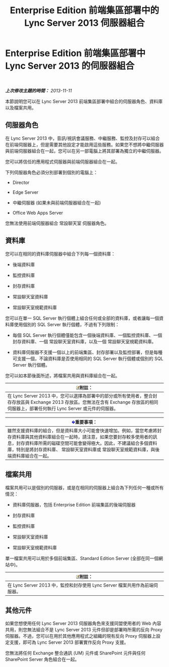﻿---
title: Enterprise Edition 前端集區部署中的 Lync Server 2013 伺服器組合
TOCTitle: Enterprise Edition 前端集區部署中的伺服器組合
ms:assetid: 0516b18d-14c0-4237-9279-0f92e341b1bd
ms:mtpsurl: https://technet.microsoft.com/zh-tw/library/Gg398102(v=OCS.15)
ms:contentKeyID: 49289951
ms.date: 08/10/2015
mtps_version: v=OCS.15
ms.translationtype: HT
---

# Enterprise Edition 前端集區部署中 Lync Server 2013 的伺服器組合

 

_**上次修改主題的時間：** 2013-11-11_

本節說明您可以在 Lync Server 2013 前端集區部署中組合的伺服器角色、資料庫以及檔案共用。

## 伺服器角色

在 Lync Server 2013 中，音訊/視訊會議服務、中繼服務、監控及封存可以組合在前端伺服器上，但是需要其他設定才能啟用這些服務。如果您不想將中繼伺服器與前端伺服器組合在一起，您可以在另一部電腦上將其部署為獨立的中繼伺服器。

您可以將信任的應用程式伺服器與前端伺服器組合在一起。

下列伺服器角色必須分別部署到個別的電腦上：

  - Director

  - Edge Server

  - 中繼伺服器 (如果未與前端伺服器組合在一起)

  - Office Web Apps Server

您無法使用前端伺服器組合 常設聊天室 伺服器角色。

## 資料庫

您可以在相同的資料庫伺服器中組合下列每一個資料庫：

  - 後端資料庫

  - 監控資料庫

  - 封存資料庫

  - 常設聊天室資料庫

  - 常設聊天室規範資料庫

您可以在單一 SQL Server 執行個體上組合任何或全部的資料庫，或者讓每一個資料庫使用個別的 SQL Server 執行個體，不過有下列限制：

  - 每個 SQL Server 執行個體僅能包含一個後端資料庫、一個監控資料庫、一個封存資料庫、一個 常設聊天室資料庫，以及一個 常設聊天室規範資料庫。

  - 資料庫伺服器不支援一個以上的前端集區、封存部署以及監控部署，但是每種可支援一個，不論資料庫是否使用相同的 SQL Server 執行個體或個別的 SQL Server 執行個體。

您可以如本節後面所述，將檔案共用與資料庫組合在一起。

<table>
<thead>
<tr class="header">
<th><img src="images/Gg398811.note(OCS.15).gif" title="note" alt="note" />附註：</th>
</tr>
</thead>
<tbody>
<tr class="odd">
<td>在 Lync Server 2013 中，您可以選擇為部署中的部分或所有使用者，整合封存存放區與 Exchange 2013 存放區。您無法在含有 Exchange 存放區的相同伺服器上，部署任何執行 Lync Server 或元件的伺服器。</td>
</tr>
</tbody>
</table>


<table>
<thead>
<tr class="header">
<th><img src="images/Gg412908.important(OCS.15).gif" title="important" alt="important" />重要事項：</th>
</tr>
</thead>
<tbody>
<tr class="odd">
<td>雖然支援資料庫的組合，但是資料庫大小可能會快速增加。例如，當您考慮將封存資料庫與其他資料庫組合在一起時，請注意，如果您要封存較多使用者的訊息，封存資料庫所需的磁碟空間可能會變得極大。因此，不建議組合多個資料庫，特別是將封存資料庫、 常設聊天室資料庫或 常設聊天室規範資料庫，與後端資料庫組合在一起。</td>
</tr>
</tbody>
</table>


## 檔案共用

檔案共用可以是個別的伺服器，或是在相同的伺服器上組合為下列任何一種或所有情況：

  - 資料庫伺服器，包括 Enterprise Edition 前端集區的後端伺服器

  - 封存資料庫

  - 監控資料庫

  - 常設聊天室資料庫

  - 常設聊天室規範資料庫

單一檔案共用可以用於多個前端集區、Standard Edition Server (全部在同一個網站中)。

<table>
<thead>
<tr class="header">
<th><img src="images/Gg398811.note(OCS.15).gif" title="note" alt="note" />附註：</th>
</tr>
</thead>
<tbody>
<tr class="odd">
<td>在 Lync Server 2013 中，監控和封存使用 Lync Server 檔案共用作為前端伺服器。</td>
</tr>
</tbody>
</table>


## 其他元件

如果您想使用任何 Lync Server 2013 伺服器角色來支援同盟使用者的 Web 內容共用，則您無法組合不是 Lync Server 2013 元件但卻是部署時所需的反向 Proxy 伺服器。不過，您可以在用於其他應用程式之組織的現有反向 Proxy 伺服器上設定支援，即可為 Lync Server 2013 部署實作反向 Proxy 支援。

您無法將任何 Exchange 整合通訊 (UM) 元件或 SharePoint 元件與任何 SharePoint Server 角色組合在一起。

